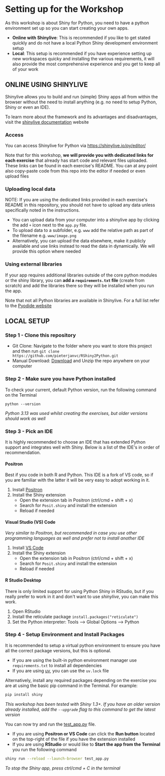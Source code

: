 # Setting up for the Workshop

As this workshop is about Shiny for Python, you need to have a python
environment set up so you can start creating your own apps.

- **Online with Shinylive**: This is recommended if you like to get stated
  quickly and do not have a local Python Shiny development environment setup
- **Local**: This setup is recommended if you have experience setting up new
  workspaces quicky and installing the various requirements, it will also
  provide the most comprehensive experience and you get to keep all of your work

## ONLINE USING SHINYLIVE

Shinylive allows you to build and run (simple) Shiny apps all from within the
browser without the need to install anything (e.g. no need to setup Python,
Shiny or even an IDE).

To learn more about the framework and its advantages and disadvantages, visit
the [shinylive documentation](https://shiny.posit.co/py/docs/shinylive.html)
website

### Access

You can access Shinylive for Python via https://shinylive.io/py/editor/

Note that for this workshop, **we will provide you with dedicated links for each
exercise** that already has start code and relevant files uploaded. These links
can be found in each exercise's README. You can at any point also copy-paste
code from this repo into the editor if needed or even upload files

### Uploading local data

NOTE: If you are using the dedicated links provided in each exercise's README in
this repository, you should not have to upload any data unless specifically
noted in the instructions.

- You can upload data from your computer into a shinylive app by clicking the
  add `+` icon next to the `app.py` file.
- To upload data to a subfolder, e.g. `www` add the relative path as part of the
  filename e.g. `www/image.png`
- Alternatively, you can upload the data elsewhere, make it publicly available
  and use links instead to read the data in dynamically. We will provide this
  option where needed

### Using external libraries

If your app requires additional libraries outside of the core python modules or
the shiny library, you can **add a `requirements.txt` file** (create from
scratch) and add the libraries there so they will be installed when you run the
app.

Note that not all Python libraries are available in Shinylive. For a full list
refer to the
[Pyodide website](https://pyodide.org/en/0.27.3/usage/packages-in-pyodide.html)

## LOCAL SETUP

### Step 1 - Clone this repository

- Git Clone: Navigate to the folder where you want to store this project and
  then run `git clone https://github.com/pieterjanvc/RShiny2Python.git`
- Manual Download:
  [Download](https://github.com/pieterjanvc/RShiny2Python/archive/refs/heads/main.zip)
  and Unzip the repo anywhere on your computer

### Step 2 - Make sure you have Python installed

To check your current, default Python version, run the following command on the
Terminal

```
python --version
```

_Python 3.13 was used whilst creating the exercises, but older versions should
work as well_

### Step 3 - Pick an IDE

It is highly recommended to choose an IDE that has extended Python support and
integrates well with Shiny. Below is a list of the IDE's in order of
recommendation.

#### Positron

Best if you code in both R and Python. This IDE is a fork of VS code, so if you
are familiar with the latter it will be very easy to adopt working in it.

1. Install [Positron](https://positron.posit.co/download.html)
2. Install the Shiny extension
   - Open the extension tab in Positron (ctrl/cmd + shift + x)
   - Search for `Posit.shiny` and install the extension
   - Reload if needed

#### Visual Studio (VS) Code

_Very similar to Positron, but recommended in case you use other programming
languages as well and prefer not to install another IDE_

1. Install [VS Code](https://code.visualstudio.com/)
2. Install the Shiny extension
   - Open the extension tab in Positron (ctrl/cmd + shift + x)
   - Search for `Posit.shiny` and install the extension
   - Reload if needed

#### R Studio Desktop

There is only limited support for using Python Shiny in RStudio, but if you
really prefer to work in it and don't want to use _shinylive_, you can make
this work. 

1. Open RStudio
2. Install the reticulate package `install.packages("reticulate")`
3. Set the Python interpreter: Tools --> Global Options --> Python

### Step 4 - Setup Environment and Install Packages

It is recommended to setup a virtual python environment to ensure you have all
the correct package versions, but this is optional.

- If you are using the built-in python environment manager use
  `requirements.txt` to install all dependencies
- If you are using [uv](https://docs.astral.sh/uv/), you can use the `uv.lock`
  file

Alternatively, install any required packages depending on the exercise you are
at using the basic pip command in the Terminal. For example:

```sh
pip install shiny
```

_This workshop has been tested with Shiny 1.3+. If you have an older version
already installed, add the `--upgrade` flag to this command to get the latest
version_

You can now try and run the [test_app.py](./test_app.py) file.

- If you are using **Positron or VS Code** can click the **Run button** located
  on the top-right of the file if you have the extension installed
- If you are using **RStudio** or would like to **Start the app from the
  Terminal** you run the following command

```sh
shiny run --reload --launch-browser test_app.py
```

_To stop the Shiny app, press ctrl/cmd + C in the terminal_
